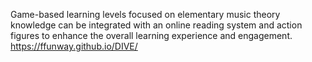 Game-based learning levels focused on elementary music theory knowledge can be integrated with an online reading system and action figures to enhance the overall learning experience and engagement.
https://ffunway.github.io/DIVE/
